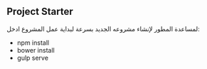 ## Project Starter
لمساعدة المطور لإنشاء مشروعه الجديد بسرعة
لبداية عمل المشروع ادخل:
- npm install
- bower install
- gulp serve
